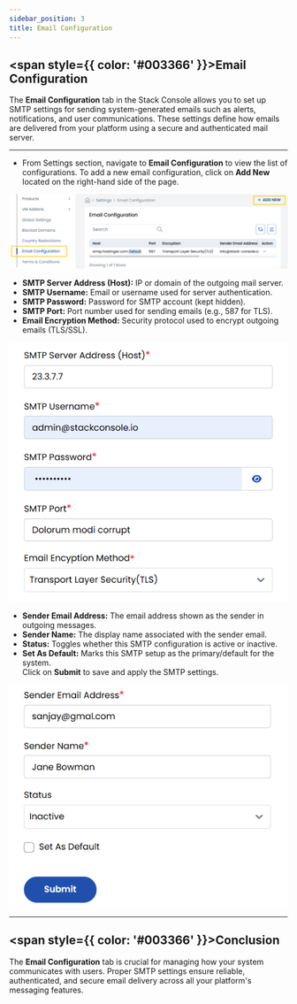 ```yaml
---
sidebar_position: 3
title: Email Configuration
---
```


## <span style={{ color: '#003366' }}>Email Configuration</span>

The **Email Configuration** tab in the Stack Console allows you to set up SMTP settings for sending system-generated emails such as alerts, notifications, and user communications. These settings define how emails are delivered from your platform using a secure and authenticated mail server.

-----

- From Settings section, navigate to **Email Configuration** to view the list of configurations. To add a new email configuration, click on **Add New** located on the right-hand side of the page. 

![Email Configuration List](images/email_config_1.png)

- **SMTP Server Address (Host):** IP or domain of the outgoing mail server.
- **SMTP Username:** Email or username used for server authentication.
- **SMTP Password:** Password for SMTP account (kept hidden).
- **SMTP Port:** Port number used for sending emails (e.g., 587 for TLS).
- **Email Encryption Method:** Security protocol used to encrypt outgoing emails (TLS/SSL).

![SMTP Settings Form](images/email_config_2.png)

- **Sender Email Address:** The email address shown as the sender in outgoing messages.
- **Sender Name:** The display name associated with the sender email.
- **Status:** Toggles whether this SMTP configuration is active or inactive.
- **Set As Default:** Marks this SMTP setup as the primary/default for the system.  
Click on **Submit** to save and apply the SMTP settings.

![SMTP Submission](images/email_config_3.png)

-----

## <span style={{ color: '#003366' }}>Conclusion</span>

The **Email Configuration** tab is crucial for managing how your system communicates with users. Proper SMTP settings ensure reliable, authenticated, and secure email delivery across all your platform's messaging features.
